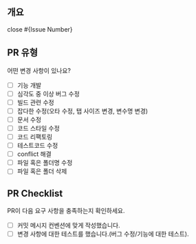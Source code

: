 ## 개요

close #{Issue Number}

## PR 유형

어떤 변경 사항이 있나요?

- [ ] 기능 개발
- [ ] 심각도 중 이상 버그 수정
- [ ] 빌드 관련 수정
- [ ] 잡다한 수정(오타 수정, 탭 사이즈 변경, 변수명 변경)
- [ ] 문서 수정
- [ ] 코드 스타일 수정
- [ ] 코드 리팩토링
- [ ] 테스트코드 수정
- [ ] conflict 해결
- [ ] 파일 혹은 폴더명 수정
- [ ] 파일 혹은 폴더 삭제

## PR Checklist

PR이 다음 요구 사항을 충족하는지 확인하세요.

- [ ] 커밋 메시지 컨벤션에 맞게 작성했습니다.
- [ ] 변경 사항에 대한 테스트를 했습니다.(버그 수정/기능에 대한 테스트).
